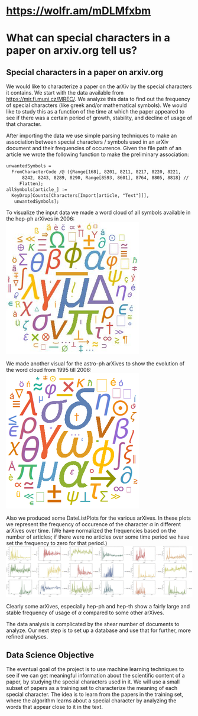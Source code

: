 # https://wolfr.am/mDLMfxbm

# What can special characters in a paper on arxiv.org tell us?

## Special characters in a paper on arxiv.org

We would like to characterize a paper on the arXiv by the special characters it contains. We start with the data available from https://mir.fi.muni.cz/MREC/.
We analyze this data to find out the frequency of special characters (like greek and/or mathematical symbols). We would like to study this as a function of
the time at which the paper appeared to see if there was a certain period of growth, stability, and decline of usage of that character.

After importing the data we use simple parsing techniques to make an association between special characters / symbols used in an arXiv document and their
frequencies of occurrence. Given the file path of an article we wrote the following function to make the preliminary association:
```
unwantedSymbols = 
  FromCharacterCode /@ ({Range[168], 8201, 8211, 8217, 8220, 8221, 
      8242, 8243, 8289, 8290, Range[8593, 8601], 8764, 8805, 8818} // 
     Flatten);
allSymbols[article_] := 
  KeyDrop[Counts[Characters[Import[article, "Text"]]], 
   unwantedSymbols];
```

To visualize the input data we made a word cloud of all symbols available in the hep-ph arXives in 2006:
![2006hep-ph word cloud](2006hepphCloud.jpg)

We made another visual for the astro-ph arXives to show the evolution of the word cloud from 1995 till 2006:
![Evolving word cloud](wordcloudastro.gif)

Also we produced some DateListPlots for the various arXives. In these plots we represent the frequency of 
occurence of the character $\alpha$ in different arXives over time. (We have normalized the frequencies
based on the number of articles; if there were no articles over some time period we have set the frequency 
to zero for that period.)
![Evolving alpha](allplots.jpg)

Clearly some arXives, especially hep-ph and hep-th show a fairly large and stable frequency of usage of 
$\alpha$ compared to some other arXives.

The data analysis is complicated by the shear number of documents to analyze. Our next step is to set up
a database and use that for further, more refined analyses.

## Data Science Objective

The eventual goal of the project is to use machine learning techniques to see if we can get meaningful information about the scientific content of a paper,
by studying the special characters used in it. We will use a small subset of papers as a training set to characterize the meaning of each special character.
The idea is to learn from the papers in the training set, where the algorithm learns about a special character by analyzing the words that appear close to 
it in the text.